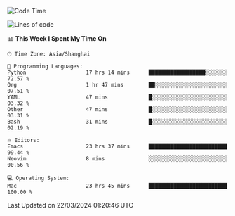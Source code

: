 <!--START_SECTION:waka-->
![Code Time](http://img.shields.io/badge/Code%20Time-1%2C870%20hrs%2044%20mins-blue)

![Lines of code](https://img.shields.io/badge/From%20Hello%20World%20I%27ve%20Written-292.1%20thousand%20lines%20of%20code-blue)

📊 **This Week I Spent My Time On** 

```text
🕑︎ Time Zone: Asia/Shanghai

💬 Programming Languages: 
Python                   17 hrs 14 mins      ██████████████████░░░░░░░   72.57 % 
Org                      1 hr 47 mins        ██░░░░░░░░░░░░░░░░░░░░░░░   07.51 % 
YAML                     47 mins             █░░░░░░░░░░░░░░░░░░░░░░░░   03.32 % 
Other                    47 mins             █░░░░░░░░░░░░░░░░░░░░░░░░   03.31 % 
Bash                     31 mins             █░░░░░░░░░░░░░░░░░░░░░░░░   02.19 % 

🔥 Editors: 
Emacs                    23 hrs 37 mins      █████████████████████████   99.44 % 
Neovim                   8 mins              ░░░░░░░░░░░░░░░░░░░░░░░░░   00.56 % 

💻 Operating System: 
Mac                      23 hrs 45 mins      █████████████████████████   100.00 % 
```


 Last Updated on 22/03/2024 01:20:46 UTC
<!--END_SECTION:waka-->
